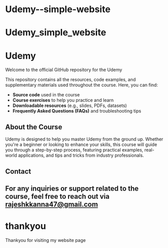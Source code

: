 # Udemy--simple-website
# Udemy_simple_website

# Udemy 

Welcome to the official GitHub repository for the Udemy

This repository contains all the resources, code examples, and supplementary materials used throughout the course. Here, you can find:

- **Source code** used in the course
- **Course exercises** to help you practice and learn
- **Downloadable resources** (e.g., slides, PDFs, datasets)
- **Frequently Asked Questions (FAQs)** and troubleshooting tips

## About the Course

Udemy is designed to help you master Udemy from the ground up. Whether you're a beginner or looking to enhance your skills, this course will guide you through a step-by-step process, featuring practical examples, real-world applications, and tips and tricks from industry professionals.






## Contact

For any inquiries or support related to the course, feel free to reach out via rajeshkkanna47@gmail.com 
---

# thankyou
Thankyou for visiting my website page
